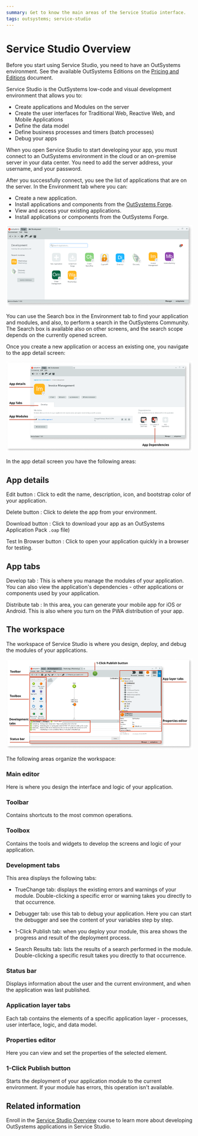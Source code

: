 ```yaml
---
summary: Get to know the main areas of the Service Studio interface.
tags: outsystems; service-studio
---
```


# Service Studio Overview

<div class="info" markdown="1">

Before you start using Service Studio, you need to have an OutSystems environment. See the available OutSystems Editions on the [Pricing and Editions](https://www.outsystems.com/pricing-and-editions/) document. 

</div>

Service Studio is the OutSystems low-code and visual development environment that allows you to:

* Create applications and Modules on the server
* Create the user interfaces for Traditional Web, Reactive Web, and Mobile Applications
* Define the data model
* Define business processes and timers (batch processes)
* Debug your apps

When you open Service Studio to start developing your app, you must connect to an OutSystems environment in the cloud or an on-premise server in your data center. You need to add the server address, your username, and your password.

After you successfully connect, you see the list of applications that are on the server. In the Environment tab where you can:

* Create a new application.
* Install applications and components from the [OutSystems Forge](https://www.outsystems.com/forge/).
* View and access your existing applications.
* Install applications or components from the OutSystems Forge.


![Service Studio development environment](images/service-studio-development-environment.png)

You can use the Search box in the Environment tab to find your application and modules, and also, to perform a search in the OutSystems Community. The Search box is available also on other screens, and the search scope depends on the currently opened screen.

Once you create a new application or access an existing one, you navigate to the app detail screen:

![Service Studio app details](images/service-studio-app-details.png)

In the app detail screen you have the following areas:

## App details

Edit button
:   Click to edit the name, description, icon, and bootstrap color of your application.

Delete button
:   Click to delete the app from your environment.

Download button
:   Click to download your app as an OutSystems Application Pack `.oap` file)

Test In Browser button
:   Click to open your application quickly in a browser for testing.

## App tabs

Develop tab
:   This is where you manage the modules of your application. You can also view the application's dependencies - other applications or components used by your application.

Distribute tab
:   In this area, you can generate your mobile app for iOS or Android. This is also where you turn on the PWA distribution of your app.

## The workspace

The workspace of Service Studio is where you design, deploy, and debug the modules of your applications.

![Service Studio workspace details ](images/service-studio-workspace-details.png)

The following areas organize the workspace:

### Main editor

Here is where you design the interface and logic of your application.

### Toolbar

Contains shortcuts to the most common operations.

### Toolbox

Contains the tools and widgets to develop the screens and logic of your application.

### Development tabs

This area displays the following tabs:
    
* TrueChange tab: displays the existing errors and warnings of your module. Double-clicking a specific error or warning takes you directly to that occurrence.

* Debugger tab: use this tab to debug your application. Here you can start the debugger and see the content of your variables step by step.

* 1-Click Publish tab: when you deploy your module, this area shows the progress and result of the deployment process.

* Search Results tab: lists the results of a search performed in the module. Double-clicking a specific result takes you directly to that occurrence.

### Status bar

Displays information about the user and the current environment, and when the application was last published.

### Application layer tabs

Each tab contains the elements of a specific application layer - processes, user interface, logic, and data model.

### Properties editor

Here you can view and set the properties of the selected element.

### 1-Click Publish button

Starts the deployment of your application module to the current environment. If your module has errors, this operation isn't available.

## Related information

Enroll in the [Service Studio Overview](https://www.outsystems.com/learn/courses/174/service-studio-overview/) course to learn more about developing OutSystems applications in Service Studio.